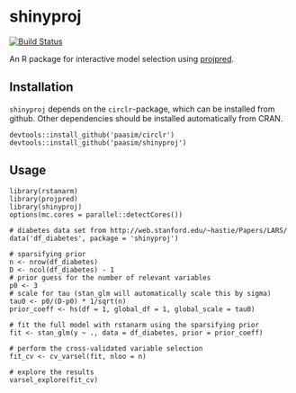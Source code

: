# shinyproj

[![Build Status](https://travis-ci.org/paasim/shinyproj.svg?branch=development)](https://travis-ci.org/paasim/shinyproj)

An R package for interactive model selection using [projpred][].

Installation
------------
`shinyproj` depends on the `circlr`-package, which can be installed from github. Other dependencies should be installed automatically from CRAN.

    devtools::install_github('paasim/circlr')
    devtools::install_github('paasim/shinyproj')


Usage
-----

    library(rstanarm)
    library(projpred)
    library(shinyproj)
    options(mc.cores = parallel::detectCores())
    
    # diabetes data set from http://web.stanford.edu/~hastie/Papers/LARS/
    data('df_diabetes', package = 'shinyproj')
    
    # sparsifying prior
    n <- nrow(df_diabetes)
    D <- ncol(df_diabetes) - 1
    # prior guess for the number of relevant variables
    p0 <- 3
    # scale for tau (stan_glm will automatically scale this by sigma)
    tau0 <- p0/(D-p0) * 1/sqrt(n)
    prior_coeff <- hs(df = 1, global_df = 1, global_scale = tau0)
    
    # fit the full model with rstanarm using the sparsifying prior
    fit <- stan_glm(y ~ ., data = df_diabetes, prior = prior_coeff)

    # perform the cross-validated variable selection
    fit_cv <- cv_varsel(fit, nloo = n)

    # explore the results
    varsel_explore(fit_cv)



[projpred]:  https://github.com/stan-dev/projpred

